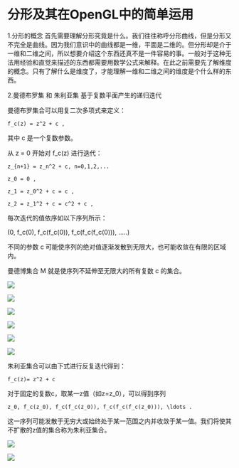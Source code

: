 # 分形及其在OpenGL中的简单运用
1.分形的概念
首先需要理解分形究竟是什么。我们往往称呼分形曲线，但是分形又不完全是曲线。因为我们意识中的曲线都是一维，平面是二维的。但分形却是介于一维和二维之间，所以想要介绍这个东西还真不是一件容易的事。一般对于这种无法用经验和直觉来描述的东西都需要用数学公式来解释。在此之前需要先了解维度的概念。只有了解什么是维度了，才能理解一维和二维之间的维度是个什么样的东西。



2.曼德布罗集 和 朱利亚集
基于复数平面产生的递归迭代

曼德布罗集合可以用复二次多项式来定义：

    f_c(z) = z^2 + c ,

其中 c 是一个复数参数。

从 z = 0 开始对 f_c(z) 进行迭代：

    z_{n+1} = z_n^2 + c, n=0,1,2,...

    z_0 = 0 ,

    z_1 = z_0^2 + c = c ,

    z_2 = z_1^2 + c = c^2 + c ,

每次迭代的值依序如以下序列所示：

(0, f_c(0), f_c(f_c(0)), f_c(f_c(f_c(0))), .....)

不同的参数 c 可能使序列的绝对值逐渐发散到无限大，也可能收敛在有限的区域内。

曼德博集合 M 就是使序列不延伸至无限大的所有复数 c 的集合。

![](https://upload.wikimedia.org/wikipedia/commons/thumb/2/21/Mandel_zoom_00_mandelbrot_set.jpg/1920px-Mandel_zoom_00_mandelbrot_set.jpg)

![](https://upload.wikimedia.org/wikipedia/commons/thumb/e/ee/Mandel_zoom_01_head_and_shoulder.jpg/1920px-Mandel_zoom_01_head_and_shoulder.jpg)

![](https://upload.wikimedia.org/wikipedia/commons/thumb/5/58/Mandel_zoom_02_seehorse_valley.jpg/1920px-Mandel_zoom_02_seehorse_valley.jpg)

![](https://upload.wikimedia.org/wikipedia/commons/thumb/5/5b/Mandel_zoom_03_seehorse.jpg/1920px-Mandel_zoom_03_seehorse.jpg)

![](https://upload.wikimedia.org/wikipedia/commons/thumb/b/b5/Mandel_zoom_04_seehorse_tail.jpg/1920px-Mandel_zoom_04_seehorse_tail.jpg)

![](https://upload.wikimedia.org/wikipedia/commons/thumb/5/5c/Mandel_zoom_12_satellite_spirally_wheel_with_julia_islands.jpg/1920px-Mandel_zoom_12_satellite_spirally_wheel_with_julia_islands.jpg)




朱利亚集合可以由下式进行反复迭代得到：

    f_c(z)= z^2 + c

对于固定的复数c，取某一z值（如z=z_0），可以得到序列

    z_0, f_c(z_0), f_c(f_c(z_0)), f_c(f_c(f_c(z_0))), \ldots .

这一序列可能发散于无穷大或始终处于某一范围之内并收敛于某一值。我们将使其不扩散的z值的集合称为朱利亚集合。

![](https://upload.wikimedia.org/wikipedia/commons/9/9a/Julia_set_%28Rev_formula_02%29.jpg)

![](https://upload.wikimedia.org/wikipedia/commons/thumb/b/ba/Julia_set_%28highres_02%29.jpg/1280px-Julia_set_%28highres_02%29.jpg)
